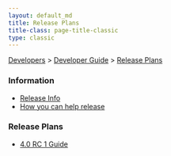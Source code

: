 ```yaml
---
layout: default_md
title: Release Plans 
title-class: page-title-classic
type: classic
---
```


[Developers](developers) > [Developer Guide](developer-guide) > [Release Plans](release-plans)


### Information

*   [Release Info](release-info)
*   [How you can help release](how-you-can-help-release)

### Release Plans

*   [4.0 RC 1 Guide](40-rc-1-guide)

